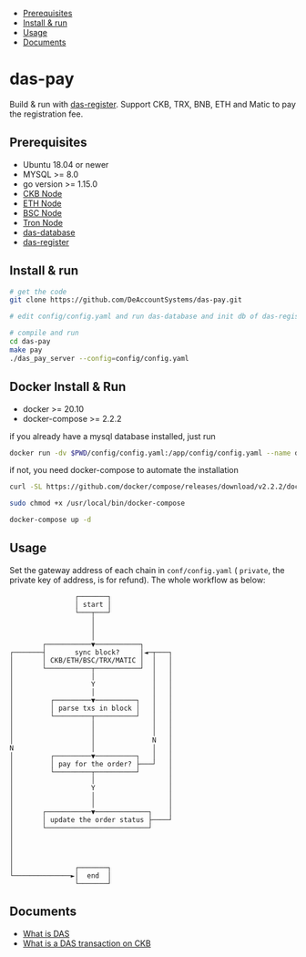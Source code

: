 * [Prerequisites](#prerequisites)
* [Install &amp; run](#install--run)
* [Usage](#usage)
* [Documents](#documents)

# das-pay

Build & run with [das-register](https://github.com/DeAccountSystems/das-register). Support CKB, TRX, BNB, ETH and Matic to pay the registration fee.

## Prerequisites

* Ubuntu 18.04 or newer
* MYSQL >= 8.0
* go version >= 1.15.0
* [CKB Node](https://github.com/nervosnetwork/ckb)
* [ETH Node](https://ethereum.org/en/community/support/#building-support)
* [BSC Node](https://docs.binance.org/smart-chain/developer/fullnode.html)
* [Tron Node](https://developers.tron.network/docs/fullnode)
* [das-database](https://github.com/DeAccountSystems/das-database)
* [das-register](https://github.com/DeAccountSystems/das-register)

## Install & run

```bash
# get the code
git clone https://github.com/DeAccountSystems/das-pay.git

# edit config/config.yaml and run das-database and init db of das-register before run das_pay_server

# compile and run
cd das-pay
make pay
./das_pay_server --config=config/config.yaml
```

## Docker Install & Run
* docker >= 20.10
* docker-compose >= 2.2.2

if you already have a mysql database installed, just run
```bash
docker run -dv $PWD/config/config.yaml:/app/config/config.yaml --name das-pay-server slagga/das-pay
```

if not, you need docker-compose to automate the installation
```bash
curl -SL https://github.com/docker/compose/releases/download/v2.2.2/docker-compose-linux-x86_64 -o /usr/local/bin/docker-compose

sudo chmod +x /usr/local/bin/docker-compose

docker-compose up -d
```

## Usage
Set the gateway address of each chain in `conf/config.yaml` ( `private`, the private key of address, is for refund). The whole workflow as below:


```
                ┌───────┐
                │ start │
                └───┬───┘
                    │
                    │
                    │
        ┌───────────▼───────────┐
┌───────┤       sync block?     │◄─┬───┐
│       │ CKB/ETH/BSC/TRX/MATIC │  │   │
│       └───────────┬───────────┘  │   │
│                   │              │   │
│                   Y              │   │
│                   │              │   │
│         ┌─────────▼──────────┐   │   │
│         │ parse txs in block │   │   │
│         └─────────┬──────────┘   │   │
│                   │              │   │
│                   │              │   │
│                   │              N   │
N                   │              │   │
│         ┌─────────▼──────────┐   │   │
│         │ pay for the order? ├───┘   │
│         └─────────┬──────────┘       │
│                   │                  │
│                   Y                  │
│                   │                  │
│                   │                  │
│       ┌───────────▼─────────────┐    │
│       │ update the order status ├────┘
│       └─────────────────────────┘
│
│
│
│
│               ┌───────┐
└──────────────►│  end  │
                └───────┘

```
## Documents
* [What is DAS](https://github.com/DeAccountSystems/das-contracts/blob/master/docs/en/Overview-of-DAS.md)
* [What is a DAS transaction on CKB](https://github.com/DeAccountSystems/das-contracts/blob/master/docs/en/Data-Structure-and-Protocol/Transaction-Structure.md)
